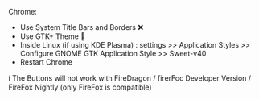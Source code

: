 Chrome: 
- Use System Title Bars and Borders ❌
- Use GTK+ Theme 🥢
- Inside Linux (if using KDE Plasma) : settings >> Application Styles >> Configure GNOME GTK Application Style >> Sweet-v40
- Restart Chrome

ℹ️ The Buttons will not work with FireDragon / firerFoc Developer Version / FireFox Nightly (only FireFox is compatible)
